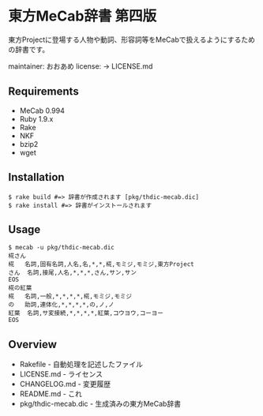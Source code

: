# 東方MeCab辞書 第四版

東方Projectに登場する人物や動詞、形容詞等をMeCabで扱えるようにするための辞書です。

maintainer: おおあめ
license: -> LICENSE.md

## Requirements
* MeCab 0.994
* Ruby 1.9.x
* Rake
* NKF
* bzip2
* wget

## Installation
	$ rake build #=> 辞書が作成されます [pkg/thdic-mecab.dic]
	$ rake install #=> 辞書がインストールされます

## Usage
	$ mecab -u pkg/thdic-mecab.dic
	椛さん
	椛	名詞,固有名詞,人名,名,*,*,椛,モミジ,モミジ,東方Project
	さん	名詞,接尾,人名,*,*,*,さん,サン,サン
	EOS
	椛の紅葉
	椛	名詞,一般,*,*,*,*,椛,モミジ,モミジ
	の	助詞,連体化,*,*,*,*,の,ノ,ノ
	紅葉	名詞,サ変接続,*,*,*,*,紅葉,コウヨウ,コーヨー
	EOS

## Overview
* Rakefile - 自動処理を記述したファイル
* LICENSE.md - ライセンス
* CHANGELOG.md - 変更履歴
* README.md - これ
* pkg/thdic-mecab.dic - 生成済みの東方MeCab辞書